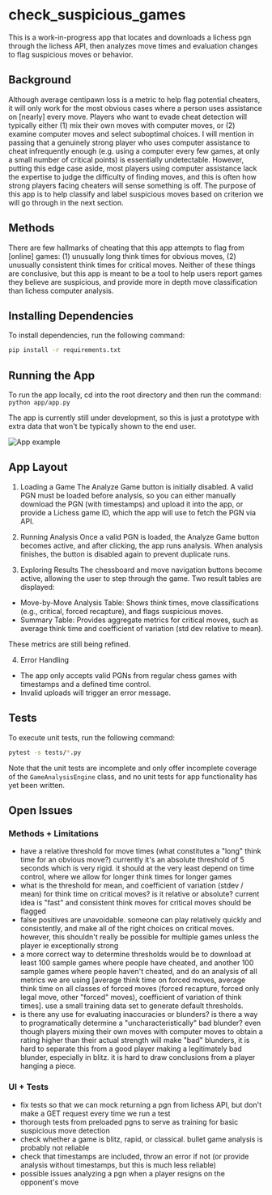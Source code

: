 # check_suspicious_games

This is a work-in-progress app that locates and downloads a lichess pgn through the lichess API, then analyzes move times and evaluation changes to flag suspicious moves or behavior.

## Background

Although average centipawn loss is a metric to help flag potential cheaters, it will only work for the most obvious cases where a person uses assistance on [nearly] every move. Players who want to evade cheat detection will typically either (1) mix their own moves with computer moves, or (2) examine computer moves and select suboptimal choices. I will mention in passing that a genuinely strong player who uses computer assistance to cheat infrequently enough (e.g. using a computer every few games, at only a small number of critical points) is essentially undetectable. However, putting this edge case aside, most players using computer assistance lack the expertise to judge the difficulty of finding moves, and this is often how strong players facing cheaters will sense something is off. The purpose of this app is to help classify and label suspicious moves based on criterion we will go through in the next section.

## Methods

There are few hallmarks of cheating that this app attempts to flag from [online] games: (1) unusually long think times for obvious moves, (2) unusually consistent think times for critical moves. Neither of these things are conclusive, but this app is meant to be a tool to help users report games they believe are suspicious, and provide more in depth move classification than lichess computer analysis.

## Installing Dependencies
To install dependencies, run the following command:
```bash
pip install -r requirements.txt
```

## Running the App

To run the app locally, cd into the root directory and then run the command:
```python app/app.py```

The app is currently still under development, so this is just a prototype with extra data that won't be typically shown to the end user.

![App example](images/check_suspicious_games_app2.png)

## App Layout

1. Loading a Game
The Analyze Game button is initially disabled.
A valid PGN must be loaded before analysis, so you can either manually download the PGN (with timestamps) and upload it into the app, or provide a Lichess game ID, which the app will use to fetch the PGN via API.

2. Running Analysis
Once a valid PGN is loaded, the Analyze Game button becomes active, and after clicking, the app runs analysis.
When analysis finishes, the button is disabled again to prevent duplicate runs.

3. Exploring Results
The chessboard and move navigation buttons become active, allowing the user to step through the game. Two result tables are displayed:

- Move-by-Move Analysis Table: Shows think times, move classifications (e.g., critical, forced recapture), and flags suspicious moves.
- Summary Table: Provides aggregate metrics for critical moves, such as average think time and coefficient of variation (std dev relative to mean).

These metrics are still being refined.

4. Error Handling
- The app only accepts valid PGNs from regular chess games with timestamps and a defined time control.
- Invalid uploads will trigger an error message.

## Tests
To execute unit tests, run the following command:
```bash
pytest -s tests/*.py
```

Note that the unit tests are incomplete and only offer incomplete coverage of the `GameAnalysisEngine` class, and no unit tests for app functionality has yet been written.

## Open Issues
### Methods + Limitations
- have a relative threshold for move times (what constitutes a "long" think time for an obvious move?) currently it's an absolute threshold of 5 seconds which is very rigid. it should at the very least depend on time control, where we allow for longer think times for longer games
- what is the threshold for mean, and coefficient of variation (stdev / mean) for think time on critical moves? is it relative or absolute? current idea is "fast" and consistent think moves for critical moves should be flagged
- false positives are unavoidable. someone can play relatively quickly and consistently, and make all of the right choices on critical moves. however, this shouldn't really be possible for multiple games unless the player ie exceptionally strong
- a more correct way to determine thresholds would be to download at least 100 sample games where people have cheated, and another 100 sample games where people haven't cheated, and do an analysis of all metrics we are using [average think time on forced moves, average think time on all classes of forced moves (forced recapture, forced only legal move, other "forced" moves), coefficient of variation of think times]. use a small training data set to generate default thresholds.
- is there any use for evaluating inaccuracies or blunders? is there a way to programatically determine a "uncharacteristically" bad blunder? even though players mixing their own moves with computer moves to obtain a rating higher than their actual strength will make "bad" blunders, it is hard to separate this from a good player making a legitimately bad blunder, especially in blitz. it is hard to draw conclusions from a player hanging a piece.

### UI + Tests
- fix tests so that we can mock returning a pgn from lichess API, but don't make a GET request every time we run a test
- thorough tests from preloaded pgns to serve as training for basic suspicious move detection
- check whether a game is blitz, rapid, or classical. bullet game analysis is probably not reliable
- check that timestamps are included, throw an error if not (or provide analysis without timestamps, but this is much less reliable)
- possible issues analyzing a pgn when a player resigns on the opponent's move

